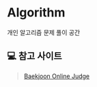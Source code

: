# Algorithm

개인 알고리즘 문제 풀이 공간

## :computer: 참고 사이트
> [Baekjoon Online Judge](https://www.acmicpc.net/)
